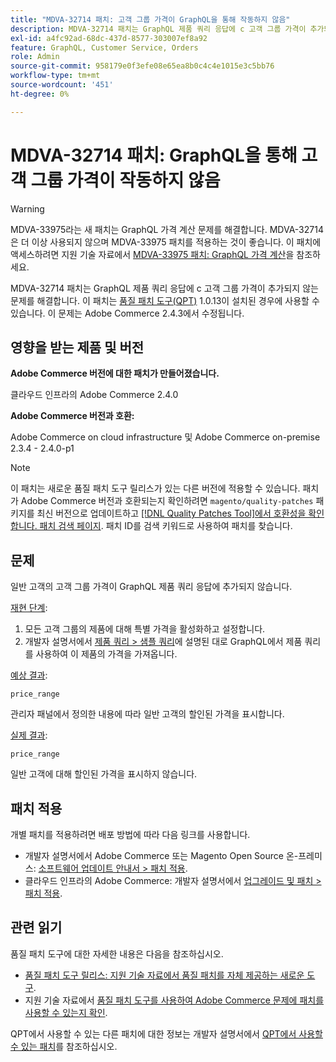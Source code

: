 ```yaml
---
title: "MDVA-32714 패치: 고객 그룹 가격이 GraphQL을 통해 작동하지 않음"
description: MDVA-32714 패치는 GraphQL 제품 쿼리 응답에 с 고객 그룹 가격이 추가되지 않는 문제를 해결합니다. 이 패치는 QPT(Quality Patches Tool) 1.0.13이 설치된 경우 사용할 수 있습니다. 이 문제는 Adobe Commerce 2.4.3에서 수정됩니다.
exl-id: a4fc92ad-68dc-437d-8577-303007ef8a92
feature: GraphQL, Customer Service, Orders
role: Admin
source-git-commit: 958179e0f3efe08e65ea8b0c4c4e1015e3c5bb76
workflow-type: tm+mt
source-wordcount: '451'
ht-degree: 0%

---
```


# MDVA-32714 패치: GraphQL을 통해 고객 그룹 가격이 작동하지 않음

>[!WARNING]
>
>MDVA-33975라는 새 패치는 GraphQL 가격 계산 문제를 해결합니다. MDVA-32714은 더 이상 사용되지 않으며 MDVA-33975 패치를 적용하는 것이 좋습니다. 이 패치에 액세스하려면 지원 기술 자료에서 [MDVA-33975 패치: GraphQL 가격 계산](https://experienceleague.adobe.com/docs/commerce-knowledge-base/kb/support-tools/patches/mdva-33975-magento-patch-graphql-price-calculations.html)을 참조하세요.

MDVA-32714 패치는 GraphQL 제품 쿼리 응답에 с 고객 그룹 가격이 추가되지 않는 문제를 해결합니다. 이 패치는 [품질 패치 도구(QPT)](https://devdocs.magento.com/guides/v2.4/comp-mgr/patching.html#mqp) 1.0.13이 설치된 경우에 사용할 수 있습니다. 이 문제는 Adobe Commerce 2.4.3에서 수정됩니다.

## 영향을 받는 제품 및 버전

**Adobe Commerce 버전에 대한 패치가 만들어졌습니다.**

클라우드 인프라의 Adobe Commerce 2.4.0

**Adobe Commerce 버전과 호환:**

Adobe Commerce on cloud infrastructure 및 Adobe Commerce on-premise 2.3.4 - 2.4.0-p1

>[!NOTE]
>
>이 패치는 새로운 품질 패치 도구 릴리스가 있는 다른 버전에 적용할 수 있습니다. 패치가 Adobe Commerce 버전과 호환되는지 확인하려면 `magento/quality-patches` 패키지를 최신 버전으로 업데이트하고 [[!DNL Quality Patches Tool]에서 호환성을 확인합니다. 패치 검색 페이지](https://devdocs.magento.com/quality-patches/tool.html#patch-grid). 패치 ID를 검색 키워드로 사용하여 패치를 찾습니다.

## 문제

일반 고객의 고객 그룹 가격이 GraphQL 제품 쿼리 응답에 추가되지 않습니다.

<u>재현 단계</u>:

1. 모든 고객 그룹의 제품에 대해 특별 가격을 활성화하고 설정합니다.
1. 개발자 설명서에서 [제품 쿼리 > 샘플 쿼리](https://devdocs.magento.com/guides/v2.4/graphql/queries/products.html#sample-queries)에 설명된 대로 GraphQL에서 제품 쿼리를 사용하여 이 제품의 가격을 가져옵니다.

<u>예상 결과</u>:

```api
price_range
```

관리자 패널에서 정의한 내용에 따라 일반 고객의 할인된 가격을 표시합니다.

<u>실제 결과</u>:

```api
price_range
```

일반 고객에 대해 할인된 가격을 표시하지 않습니다.

## 패치 적용

개별 패치를 적용하려면 배포 방법에 따라 다음 링크를 사용합니다.

* 개발자 설명서에서 Adobe Commerce 또는 Magento Open Source 온-프레미스: [소프트웨어 업데이트 안내서 > 패치 적용](https://devdocs.magento.com/guides/v2.4/comp-mgr/patching/mqp.html).
* 클라우드 인프라의 Adobe Commerce: 개발자 설명서에서 [업그레이드 및 패치 > 패치 적용](https://devdocs.magento.com/cloud/project/project-patch.html).

## 관련 읽기

품질 패치 도구에 대한 자세한 내용은 다음을 참조하십시오.

* [품질 패치 도구 릴리스: 지원 기술 자료에서 품질 패치를 자체 제공하는 새로운 도구](/help/announcements/adobe-commerce-announcements/magento-quality-patches-released-new-tool-to-self-serve-quality-patches.md).
* 지원 기술 자료에서 [품질 패치 도구를 사용하여 Adobe Commerce 문제에 패치를 사용할 수 있는지 확인](/help/support-tools/patches-available-in-qpt-tool/check-patch-for-magento-issue-with-magento-quality-patches.md).

QPT에서 사용할 수 있는 다른 패치에 대한 정보는 개발자 설명서에서 [QPT에서 사용할 수 있는 패치](https://devdocs.magento.com/quality-patches/tool.html#patch-grid)를 참조하십시오.
